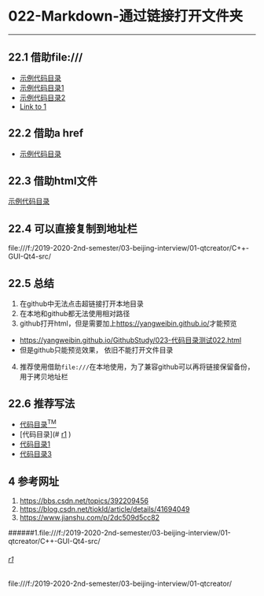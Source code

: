 # 022-Markdown-通过链接打开文件夹  
---
## 22.1 借助file:///   
- [示例代码目录](file:///f:/2019-2020-2nd-semester/03-beijing-interview/01-qtcreator/src/)     
- [示例代码目录1][1]   
- [示例代码目录2][2]   
- <a href="#1">Link to 1</a>

## 22.2 借助a href   
- <a href="file:///f:/2019-2020-2nd-semester/03-beijing-interview/01-qtcreator/src/">示例代码目录</a>   

## 22.3 借助html文件  
[示例代码目录](./023-代码目录测试022.html)    

## 22.4 可以直接复制到地址栏  
file:///f:/2019-2020-2nd-semester/03-beijing-interview/01-qtcreator/C++-GUI-Qt4-src/   

## 22.5 总结  

1. 在github中无法点击超链接打开本地目录    
2. 在本地和github都无法使用相对路径    
3. github打开html，但是需要加上<https://yangweibin.github.io/>才能预览   
  - https://yangweibin.github.io/GithubStudy/023-代码目录测试022.html   
  - 但是github只能预览效果， 依旧不能打开文件目录   
4. 推荐使用借助`file:///`在本地使用，为了兼容github可以再将链接保留备份，用于拷贝地址栏   
## 22.6 推荐写法

- [代码目录<sup>TM</sup>](file:///f:/2019-2020-2nd-semester/03-beijing-interview/01-qtcreator/src/)   
- [代码目录](# [r1](file:///f:/2019-2020-2nd-semester/03-beijing-interview/01-qtcreator/C++-GUI-Qt4-src/)  )   
- [代码目录1](#1.file:///f:/2019-2020-2nd-semester/03-beijing-interview/01-qtcreator/src/)  
- [代码目录3](#r1)  

## 4 参考网址

1. <https://bbs.csdn.net/topics/392209456>   
2. https://blog.csdn.net/tiokld/article/details/41694049  
3. https://www.jianshu.com/p/2dc509d5cc82     

######1.file:///f:/2019-2020-2nd-semester/03-beijing-interview/01-qtcreator/C++-GUI-Qt4-src/

###### [r1](file:///f:/2019-2020-2nd-semester/03-beijing-interview/01-qtcreator/C++-GUI-Qt4-src/)    
[1]:<file:///f:/2019-2020-2nd-semester/03-beijing-interview/01-qtcreator/C++-GUI-Qt4-src/>
[2]:file:///f:/2019-2020-2nd-semester/03-beijing-interview/01-qtcreator/

<a name="1"></a> file:///f:/2019-2020-2nd-semester/03-beijing-interview/01-qtcreator/   


